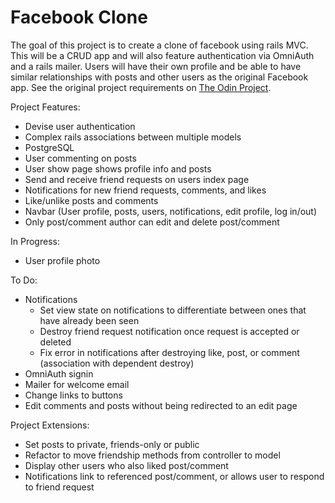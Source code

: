 # Facebook Clone

The goal of this project is to create a clone of facebook using rails MVC. This will be a CRUD app and will also feature authentication via OmniAuth and a rails mailer. Users will have their own profile and be able to have similar relationships with posts and other users as the original Facebook app. See the original project requirements on <a href="https://www.theodinproject.com/lessons/ruby-on-rails-rails-final-project">The Odin Project</a>.

Project Features:
* Devise user authentication
* Complex rails associations between multiple models
* PostgreSQL
* User commenting on posts
* User show page shows profile info and posts
* Send and receive friend requests on users index page
* Notifications for new friend requests, comments, and likes
* Like/unlike posts and comments
* Navbar (User profile, posts, users, notifications, edit profile, log in/out)
* Only post/comment author can edit and delete post/comment

In Progress:
* User profile photo

To Do:
* Notifications
  * Set view state on notifications to differentiate between ones that have already been seen
  * Destroy friend request notification once request is accepted or deleted
  * Fix error in notifications after destroying like, post, or comment (association with dependent destroy)
* OmniAuth signin
* Mailer for welcome email
* Change links to buttons
* Edit comments and posts without being redirected to an edit page

Project Extensions:
* Set posts to private, friends-only or public
* Refactor to move friendship methods from controller to model
* Display other users who also liked post/comment
* Notifications link to referenced post/comment, or allows user to respond to friend request
